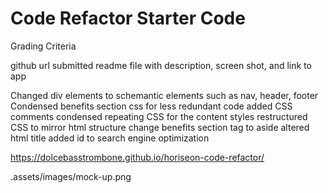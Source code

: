 # Code Refactor Starter Code

Grading Criteria

github url submitted
readme file with description, screen shot, and link to app

Changed div elements to schemantic elements such as nav, header, footer
Condensed benefits section css for less redundant code
added CSS comments
condensed repeating CSS for the content styles
restructured CSS to mirror html structure
change benefits section tag to aside
altered html title
added id to search engine optimization

https://dolcebasstrombone.github.io/horiseon-code-refactor/

.assets/images/mock-up.png